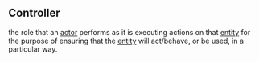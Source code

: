 ## Controller

the role that an <a href="https://essif-lab.github.io/framework/docs/terms/actor" hovertext="Actor: Entity that can act (do things/execute Actions), e.g. people, machines, but not Organizations.">actor</a> performs as it is executing actions on that <a href="https://essif-lab.github.io/framework/docs/terms/entity" hovertext="Entity: someone or something that is known to exist.">entity</a> for the purpose of ensuring that the <a href="https://essif-lab.github.io/framework/docs/terms/entity" hovertext="Entity: someone or something that is known to exist.">entity</a> will act/behave, or be used, in a particular way.


